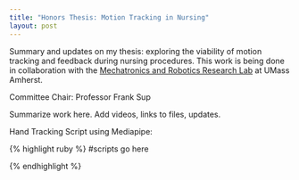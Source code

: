 ```yaml
---
title: "Honors Thesis: Motion Tracking in Nursing"
layout: post
---
```


Summary and updates on my thesis: exploring the viability of motion tracking and feedback during nursing procedures. This work is being done in collaboration with the [Mechatronics and Robotics Research Lab][MRRL] at UMass Amherst. 

Committee Chair: Professor Frank Sup


Summarize work here. Add videos, links to files, updates.

Hand Tracking Script using Mediapipe:

{% highlight ruby %}
   #scripts go here

{% endhighlight %}


[MRRL]: https://www.umass.edu/robotics/mrrl

